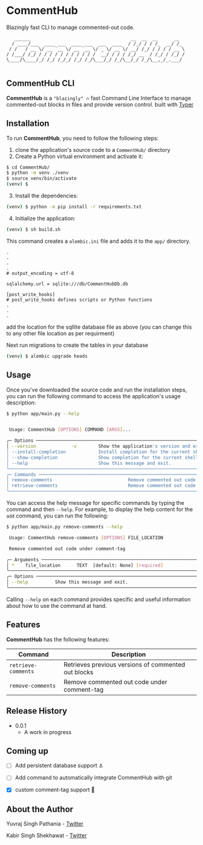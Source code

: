 # CommentHub
Blazingly fast CLI to manage commented-out code.

```
   ______                                     __  __  __      __
  / ____/___  ____ ___  ____ ___  ___  ____  / /_/ / / /_  __/ /_
 / /   / __ \/ __ `__ \/ __ `__ \/ _ \/ __ \/ __/ /_/ / / / / __ \
/ /___/ /_/ / / / / / / / / / / /  __/ / / / /_/ __  / /_/ / /_/ /
\____/\____/_/ /_/ /_/_/ /_/ /_/\___/_/ /_/\__/_/ /_/\__,_/_.___/


```

## CommentHub CLI

**CommentHub** is a `"blazingly" 🔥` fast Command Line Interface to manage commented-out blocks in files and provide version control. built with [Typer](https://typer.tiangolo.com/)

## Installation

To run **CommentHub**, you need to follow the following steps:

1. clone the application's source code to a `CommentHub/` directory
2. Create a Python virtual environment and activate it:

```sh
$ cd CommentHub/
$ python -m venv ./venv
$ source venv/bin/activate
(venv) $
```

3. Install the dependencies:

```sh
(venv) $ python -m pip install -r requirements.txt
```

4. Initialize the application:

```sh
(venv) $ sh build.sh
```

This command creates a `alembic.ini` file and adds it to the `app/` directory.

```
.
.
.
.
# output_encoding = utf-8

sqlalchemy.url = sqlite:///db/CommentHubDb.db

[post_write_hooks]
# post_write_hooks defines scripts or Python functions
.
.
.
```
add the location for the sqllite database file as above (you can change this to any other file location as per requirment)



Next run migrations to create the tables in your database
```sh
(venv) $ alembic upgrade heads
```


## Usage

Once you've downloaded the source code and run the installation steps, you can run the following command to access the application's usage description:

```sh
$ python app/main.py --help


 Usage: CommentHub [OPTIONS] COMMAND [ARGS]...

╭─ Options ──────────────────────────────────────────────────────────────────────────────────────────────────────────────────────────────────────╮
│ --version             -v        Show the application's version and exit.                                                                       │
│ --install-completion            Install completion for the current shell.                                                                      │
│ --show-completion               Show completion for the current shell, to copy it or customize the installation.                               │
│ --help                          Show this message and exit.                                                                                    │
╰────────────────────────────────────────────────────────────────────────────────────────────────────────────────────────────────────────────────╯
╭─ Commands ─────────────────────────────────────────────────────────────────────────────────────────────────────────────────────────────────────╮
│ remove-comments                            Remove commented out code under comment-tag                                                         │
│ retrieve-comments                          Remove commented out code under comment-tag                                                         │
╰────────────────────────────────────────────────────────────────────────────────────────────────────────────────────────────────────────────────╯

```

You can access the help message for specific commands by typing the command and then `--help`. For example, to display the help content for the `add` command, you can run the following:

```sh
$ python app/main.py remove-comments --help

 Usage: CommentHub remove-comments [OPTIONS] FILE_LOCATION

 Remove commented out code under comment-tag

╭─ Arguments ─────────────────────────────────────────────────────────────────────────────────────────────────────────────────────────────────────────────────────────────────────╮
│ *    file_location      TEXT  [default: None] [required]                                                                                                                        │
╰─────────────────────────────────────────────────────────────────────────────────────────────────────────────────────────────────────────────────────────────────────────────────╯
╭─ Options ───────────────────────────────────────────────────────────────────────────────────────────────────────────────────────────────────────────────────────────────────────╮
│ --help          Show this message and exit.                                                                                                                                     │
╰─────────────────────────────────────────────────────────────────────────────────────────────────────────────────────────────────────────────────────────────────────────────────╯

```

Calling `--help` on each command provides specific and useful information about how to use the command at hand.

## Features

**CommentHub** has the following features:

| Command            | Description                                                  |
| ------------------ | ------------------------------------------------------------
| `retrieve-comments` | Retrieves previous versions of commented out blocks|
| `remove-comments`   | Remove commented out code under comment-tag       |

## Release History

- 0.0.1
  - A work in progress


## Coming up

- [ ] Add persistent database support ⚓
- [ ] Add command to automatically integrate CommentHub with git
- [x] custom comment-tag support 📝





## About the Author

Yuvraj Singh Pathania - [Twitter](https://twitter.com/yuvrajsp01)

Kabir Singh Shekhawat - [Twitter](https://twitter.com/BakedSnek)
